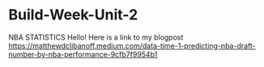 # Build-Week-Unit-2
NBA STATISTICS 
Hello! Here is a link to my blogpost https://matthewdclibanoff.medium.com/data-time-1-predicting-nba-draft-number-by-nba-performance-9cfb7f9954b1
